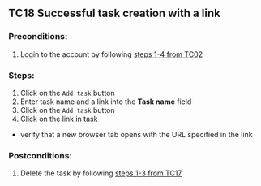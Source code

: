 ## TC18 Successful task creation with a link
### Preconditions:
1. Login to the account by following [steps 1-4 from TC02](TC02.md)
### Steps:
1. Click on the `Add task` button
2. Enter task name and a link into the **Task name** field
3. Click on the `Add task` button
4. Click on the link in task
* verify that a new browser tab opens with the URL specified in the link
### Postconditions:
1. Delete the task by following  [steps 1-3 from TC17](TC17.md)